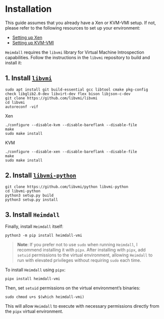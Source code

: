 # Installation

This guide assumes that you already have a Xen or KVM-VMI setup. If not, please refer to the following resources to set
up your environment:

- [Setting up Xen](https://github.com/xen-project/xen)
- [Setting up KVM-VMI](https://github.com/KVM-VMI/kvm-vmi)

`Heimdall` requires the `libvmi` library for Virtual Machine Introspection capabilities. Follow the instructions in the
`libvmi` repository to build and install it:

## 1. Install [`libvmi`](https://github.com/libvmi/libvmi)

```shell
sudo apt install git build-essential gcc libtool cmake pkg-config check libglib2.0-dev libvirt-dev flex bison libjson-c-dev
git clone https://github.com/libvmi/libvmi
cd libvmi
autoreconf -vif
```

Xen

```shell
./configure --disable-kvm --disable-bareflank --disable-file
make
sudo make install
```

KVM

```shell
./configure --disable-xen --disable-bareflank --disable-file
make
sudo make install
```

## 2. Install  [`libvmi-python`](https://github.com/libvmi/python)

```shell
git clone https://github.com/libvmi/python libvmi-python
cd libvmi-python
python3 setup.py build
python3 setup.py install
```

## 3. Install `Heimdall`

Finally, install `Heimdall` itself:

```shell
python3 -m pip install heimdall-vmi
```

> **Note**: If you prefer not to use `sudo` when running `Heimdall`, I recommend installing it with `pipx`. After
> installing with `pipx`, add `setuid` permissions to the virtual environment, allowing `Heimdall` to run with elevated
> privileges without requiring `sudo` each time.

To install `Heimdall` using `pipx`:

```shell
pipx install heimdall-vmi
```

Then, set `setuid` permissions on the virtual environment’s binaries:

```shell
sudo chmod u+s $(which heimdall-vmi)
```

This will allow `Heimdall` to execute with necessary permissions directly from the `pipx` virtual environment.